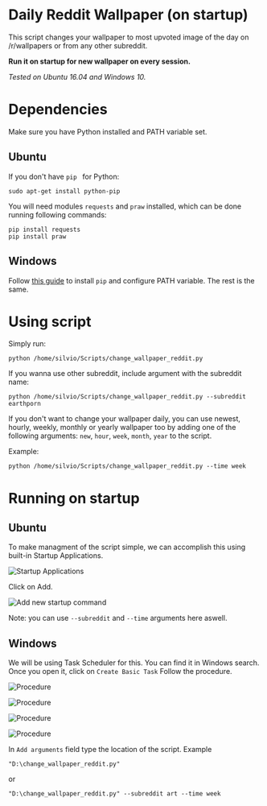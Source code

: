 # Daily Reddit Wallpaper (on startup)
This script changes your wallpaper to most upvoted image of the day on /r/wallpapers or from any other subreddit.


**Run it on startup for new wallpaper on every session.**

*Tested on Ubuntu 16.04 and Windows 10.*

Dependencies
=======
Make sure you have Python installed and PATH variable set.

Ubuntu
------
If you don't have ```pip ``` for Python:
```
sudo apt-get install python-pip
```

You will need modules ```requests``` and ```praw``` installed, which can be done running following commands:

```
pip install requests
pip install praw
```

Windows
------
Follow [this guide](https://pip.pypa.io/en/stable/installing/) to install  ```pip```  and configure PATH variable.
The rest is the same.

Using script
=======

Simply run:
```
python /home/silvio/Scripts/change_wallpaper_reddit.py 
```

If you wanna use other subreddit, include argument with the subreddit name:
```
python /home/silvio/Scripts/change_wallpaper_reddit.py --subreddit earthporn
```

If you don't want to change your wallpaper daily, you can use newest, hourly, weekly, monthly or yearly wallpaper too by adding one of the following arguments: ```new```, ```hour```, ```week```, ```month```, ```year``` to the script.

Example:
```
python /home/silvio/Scripts/change_wallpaper_reddit.py --time week 
```

Running on startup
=======
Ubuntu
------
To make managment of the script simple, we can accomplish this using built-in Startup Applications.

![Startup Applications](http://i.imgur.com/NDFmFd9.png)


Click on Add.

![Add new startup command](http://i.imgur.com/uFqQ8ky.png)

Note: you can use ```--subreddit``` and ```--time``` arguments here aswell.


Windows
------
We will be using Task Scheduler for this. You can find it in Windows search.
Once you open it, click on ```Create Basic Task```
Follow the procedure.

![Procedure](http://i.imgur.com/1uZMpyc.png)

![Procedure](http://i.imgur.com/3ApvF6W.png)

![Procedure](http://i.imgur.com/fPdwcyg.png)

![Procedure](http://i.imgur.com/zOCCfQI.png)

In ```Add arguments``` field type the location of the script. Example

```
"D:\change_wallpaper_reddit.py" 
```

or 

```
"D:\change_wallpaper_reddit.py" --subreddit art --time week 
```
